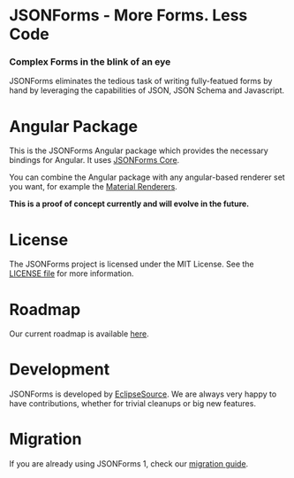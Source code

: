 # JSONForms - More Forms. Less Code
### Complex Forms in the blink of an eye

JSONForms eliminates the tedious task of writing fully-featued forms by hand by leveraging the capabilities of JSON, JSON Schema and Javascript.

# Angular Package
This is the JSONForms Angular package which provides the necessary bindings for Angular. It uses [JSONForms Core](https://www.npmjs.com/package/@jsonforms/core).

You can combine the Angular package with any angular-based renderer set you want, for example the [Material Renderers](https://github.com/eclipsesource/jsonforms/blob/master/packages/angular-material).

**This is a proof of concept currently and will evolve in the future.**

# License
The JSONForms project is licensed under the MIT License. See the [LICENSE file](https://github.com/eclipsesource/jsonforms/blob/master/LICENSE) for more information.

# Roadmap
Our current roadmap is available [here](https://github.com/eclipsesource/jsonforms/blob/master/ROADMAP.md).

# Development
JSONForms is developed by [EclipseSource](https://eclipsesource.com).
We are always very happy to have contributions, whether for trivial cleanups or big new features.

# Migration
If you are already using JSONForms 1, check our [migration guide](https://github.com/eclipsesource/jsonforms/blob/master/MIGRATION.md).
